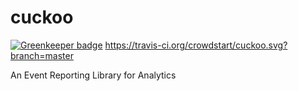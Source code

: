 # cuckoo

[![Greenkeeper badge](https://badges.greenkeeper.io/hanzo-io/cuckoo.svg)](https://greenkeeper.io/)
https://travis-ci.org/crowdstart/cuckoo.svg?branch=master

An Event Reporting Library for Analytics



